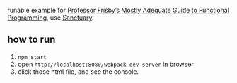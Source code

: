 runable example for [Professor Frisby’s Mostly Adequate Guide to Functional Programming](https://github.com/MostlyAdequate/mostly-adequate-guide), use [Sanctuary](https://github.com/sanctuary-js/sanctuary).

## how to run
1. `npm start`
2. open `http://localhost:8080/webpack-dev-server` in browser
3. click those html file, and see the console.